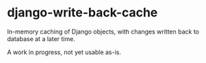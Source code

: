 # django-write-back-cache
In-memory caching of Django objects, with changes written back to database at a later time.

A work in progress, not yet usable as-is.


